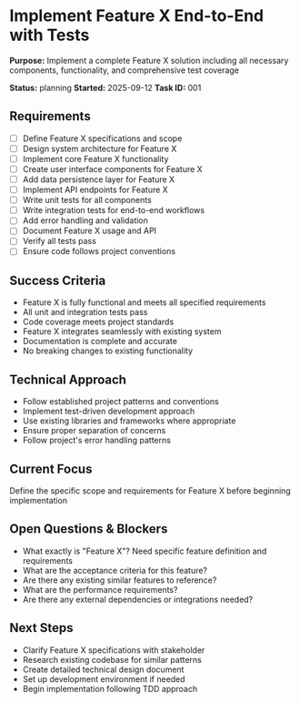 # Implement Feature X End-to-End with Tests

**Purpose:** Implement a complete Feature X solution including all necessary components, functionality, and comprehensive test coverage

**Status:** planning
**Started:** 2025-09-12
**Task ID:** 001

## Requirements
- [ ] Define Feature X specifications and scope
- [ ] Design system architecture for Feature X
- [ ] Implement core Feature X functionality
- [ ] Create user interface components for Feature X
- [ ] Add data persistence layer for Feature X
- [ ] Implement API endpoints for Feature X
- [ ] Write unit tests for all components
- [ ] Write integration tests for end-to-end workflows
- [ ] Add error handling and validation
- [ ] Document Feature X usage and API
- [ ] Verify all tests pass
- [ ] Ensure code follows project conventions

## Success Criteria
- Feature X is fully functional and meets all specified requirements
- All unit and integration tests pass
- Code coverage meets project standards
- Feature X integrates seamlessly with existing system
- Documentation is complete and accurate
- No breaking changes to existing functionality

## Technical Approach
- Follow established project patterns and conventions
- Implement test-driven development approach
- Use existing libraries and frameworks where appropriate
- Ensure proper separation of concerns
- Follow project's error handling patterns

## Current Focus
Define the specific scope and requirements for Feature X before beginning implementation

## Open Questions & Blockers
- What exactly is "Feature X"? Need specific feature definition and requirements
- What are the acceptance criteria for this feature?
- Are there any existing similar features to reference?
- What are the performance requirements?
- Are there any external dependencies or integrations needed?

## Next Steps
- Clarify Feature X specifications with stakeholder
- Research existing codebase for similar patterns
- Create detailed technical design document
- Set up development environment if needed
- Begin implementation following TDD approach

<!-- github_issue: 20 -->
<!-- github_url: https://github.com/cahaseler/cc-track/issues/20 -->